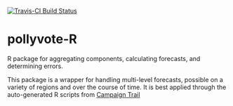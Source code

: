 [![Travis-CI Build Status](https://travis-ci.org/pollyvote/pollyvoter.svg?branch=master)](https://travis-ci.org/pollyvote/pollyvoter)
# pollyvote-R
R package for aggregating components, calculating forecasts, and determining errors.

This package is a wrapper for handling multi-level forecasts, possible on a variety of regions and over the course of time. It is best applied through the auto-generated R scripts from [Campaign Trail](https://www.campaign-trail.eu/)
